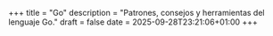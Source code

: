 +++
title = "Go"
description = "Patrones, consejos y herramientas del lenguaje Go."
draft = false
date = 2025-09-28T23:21:06+01:00
+++